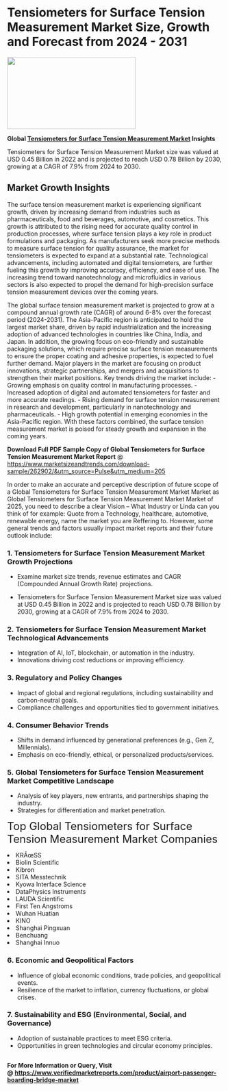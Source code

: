 <H1>Tensiometers for Surface Tension Measurement Market Size, Growth and Forecast from 2024 - 2031</H1><img class="aligncenter size-medium wp-image-584254" src="https://thirdeyenews.in/wp-content/uploads/2024/09/Global-Market-Research-300x168.jpeg" alt="" width="300" height="168" /><p><strong>Global&nbsp;<a href="https://www.marketsizeandtrends.com/download-sample/262902/&amp;utm_source=Pulse&amp;utm_medium=205">Tensiometers for Surface Tension Measurement Market</a> Insights</strong></p><p>Tensiometers for Surface Tension Measurement Market size was valued at USD 0.45 Billion in 2022 and is projected to reach USD 0.78 Billion by 2030, growing at a CAGR of 7.9% from 2024 to 2030.</p><p><h2>Market Growth Insights</h2> <p>The surface tension measurement market is experiencing significant growth, driven by increasing demand from industries such as pharmaceuticals, food and beverages, automotive, and cosmetics. This growth is attributed to the rising need for accurate quality control in production processes, where surface tension plays a key role in product formulations and packaging. As manufacturers seek more precise methods to measure surface tension for quality assurance, the market for tensiometers is expected to expand at a substantial rate. Technological advancements, including automated and digital tensiometers, are further fueling this growth by improving accuracy, efficiency, and ease of use. The increasing trend toward nanotechnology and microfluidics in various sectors is also expected to propel the demand for high-precision surface tension measurement devices over the coming years. </p> <p>The global surface tension measurement market is projected to grow at a compound annual growth rate (CAGR) of around 6-8% over the forecast period (2024-2031). The Asia-Pacific region is anticipated to hold the largest market share, driven by rapid industrialization and the increasing adoption of advanced technologies in countries like China, India, and Japan. In addition, the growing focus on eco-friendly and sustainable packaging solutions, which require precise surface tension measurements to ensure the proper coating and adhesive properties, is expected to fuel further demand. Major players in the market are focusing on product innovations, strategic partnerships, and mergers and acquisitions to strengthen their market positions. Key trends driving the market include: - Growing emphasis on quality control in manufacturing processes. - Increased adoption of digital and automated tensiometers for faster and more accurate readings. - Rising demand for surface tension measurement in research and development, particularly in nanotechnology and pharmaceuticals. - High growth potential in emerging economies in the Asia-Pacific region. With these factors combined, the surface tension measurement market is poised for steady growth and expansion in the coming years. </p><p><span class=""><strong>Download Full PDF Sample Copy of Global Tensiometers for Surface Tension Measurement Market Report</strong> @ <a href="https://www.marketsizeandtrends.com/download-sample/262902/&amp;utm_source=Pulse&amp;utm_medium=205" target="_blank">https://www.marketsizeandtrends.com/download-sample/262902/&amp;utm_source=Pulse&amp;utm_medium=205</a></span></p><p>In order to make an accurate and perceptive description of future scope of a Global&nbsp;Tensiometers for Surface Tension Measurement Market Market as Global&nbsp;Tensiometers for Surface Tension Measurement Market Market of 2025, you need to describe a clear Vision &ndash; What Industry or Linda can you think of for example: Quote from a Technology, healthcare, automotive, renewable energy, name the market you are Reffering to. However, some general trends and factors usually impact market reports and their future outlook include:</p><h3>1.&nbsp;<strong>Tensiometers for Surface Tension Measurement Market Growth Projections</strong></h3><ul><li>Examine market size trends, revenue estimates and CAGR (Compounded Annual Growth Rate) projections.</li><li><p>Tensiometers for Surface Tension Measurement Market size was valued at USD 0.45 Billion in 2022 and is projected to reach USD 0.78 Billion by 2030, growing at a CAGR of 7.9% from 2024 to 2030.</p></li></ul><h3>2.&nbsp;<strong>Tensiometers for Surface Tension Measurement Market Technological Advancements</strong></h3><ul><li>Integration of AI, IoT, blockchain, or automation in the industry.</li><li>Innovations driving cost reductions or improving efficiency.</li></ul><h3>3.&nbsp;<strong>Regulatory and Policy Changes</strong></h3><ul><li>Impact of global and regional regulations, including sustainability and carbon-neutral goals.</li><li>Compliance challenges and opportunities tied to government initiatives.</li></ul><h3>4.&nbsp;<strong>Consumer Behavior Trends</strong></h3><ul><li>Shifts in demand influenced by generational preferences (e.g., Gen Z, Millennials).</li><li>Emphasis on eco-friendly, ethical, or personalized products/services.</li></ul><h3>5.&nbsp;<strong>Global Tensiometers for Surface Tension Measurement Market Competitive Landscape</strong></h3><ul><li>Analysis of key players, new entrants, and partnerships shaping the industry.</li><li>Strategies for differentiation and market penetration.</li></ul><p data-pm-slice="1 1 []"><span style="color: inherit; font-family: inherit; font-size: 25px;">Top Global Tensiometers for Surface Tension Measurement Market Companies</span></p><div class="" data-test-id=""><p><li>KRÃœSS</li><li> Biolin Scientific</li><li> Kibron</li><li> SITA Messtechnik</li><li> Kyowa Interface Science</li><li> DataPhysics Instruments</li><li> LAUDA Scientific</li><li> First Ten Angstroms</li><li> Wuhan Huatian</li><li> KINO</li><li> Shanghai Pingxuan</li><li> Benchuang</li><li> Shanghai Innuo</li></p></div><h3>6.&nbsp;<strong>Economic and Geopolitical Factors</strong></h3><ul><li>Influence of global economic conditions, trade policies, and geopolitical events.</li><li>Resilience of the market to inflation, currency fluctuations, or global crises.</li></ul><h3>7.&nbsp;<strong>Sustainability and ESG (Environmental, Social, and Governance)</strong></h3><ul><li>Adoption of sustainable practices to meet ESG criteria.</li><li>Opportunities in green technologies and circular economy principles.</li></ul><h2><strong style="font-size: 14px;">For More Information or Query, Visit @&nbsp;</strong><a style="background-color: #ffffff; font-size: 14px;" href="https://www.marketsizeandtrends.com/report/tensiometers-for-surface-tension-measurement-market/" target="_blank">https://www.verifiedmarketreports.com/product/airport-passenger-boarding-bridge-market</a></h2>
